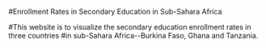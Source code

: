 #Enrollment Rates in Secondary Education in Sub-Sahara Africa

#This website is to visualize the secondary education enrollment rates in three countries
#in sub-Sahara Africa--Burkina Faso, Ghana and Tanzania.






